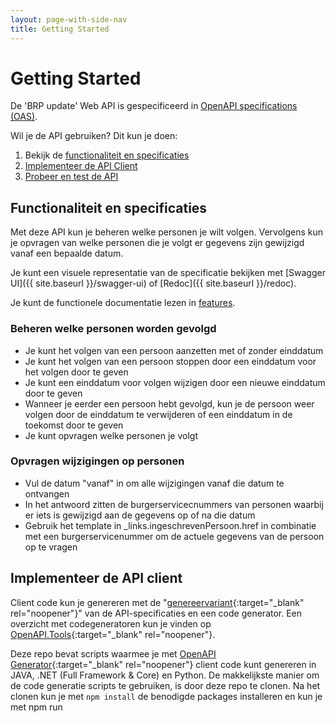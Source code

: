```yaml
---
layout: page-with-side-nav
title: Getting Started
---
```

# Getting Started
De 'BRP update' Web API is gespecificeerd in [OpenAPI specifications (OAS)](https://swagger.io/specification/).

Wil je de API gebruiken? Dit kun je doen:

1. Bekijk de [functionaliteit en specificaties](#functionaliteit-en-specificaties)
2. [Implementeer de API Client](#implementeer-de-api-client)
3. [Probeer en test de API](#probeer-en-test-de-api)

## Functionaliteit en specificaties
Met deze API kun je beheren welke personen je wilt volgen. Vervolgens kun je opvragen van welke personen die je volgt er gegevens zijn gewijzigd vanaf een bepaalde datum.

Je kunt een visuele representatie van de specificatie bekijken met [Swagger UI]({{ site.baseurl }}/swagger-ui) of [Redoc]({{ site.baseurl }}/redoc).

Je kunt de functionele documentatie lezen in [features](./features).

### Beheren welke personen worden gevolgd
* Je kunt het volgen van een persoon aanzetten met of zonder einddatum
* Je kunt het volgen van een persoon stoppen door een einddatum voor het volgen door te geven
* Je kunt een einddatum voor volgen wijzigen door een nieuwe einddatum door te geven
* Wanneer je eerder een persoon hebt gevolgd, kun je de persoon weer volgen door de einddatum te verwijderen of een einddatum in de toekomst door te geven
* Je kunt opvragen welke personen je volgt

### Opvragen wijzigingen op personen
* Vul de datum "vanaf" in om alle wijzigingen vanaf die datum te ontvangen
* In het antwoord zitten de burgerservicecnummers van personen waarbij er iets is gewijzigd aan de gegevens op of na die datum
* Gebruik het template in _links.ingeschrevenPersoon.href in combinatie met een burgerservicenummer om de actuele gegevens van de persoon op te vragen

## Implementeer de API client
Client code kun je genereren met de "[genereervariant](https://github.com/VNG-Realisatie/Haal-Centraal-BRP-Update-API/blob/master/specificatie/genereervariant/openapi.yaml){:target="_blank" rel="noopener"}" van de API-specificaties en een code generator. Een overzicht met codegeneratoren kun je vinden op [OpenAPI.Tools](https://openapi.tools/#sdk){:target="_blank" rel="noopener"}.

Deze repo bevat scripts waarmee je met [OpenAPI Generator](https://openapi-generator.tech/){:target="_blank" rel="noopener"} client code kunt genereren in JAVA, .NET (Full Framework & Core) en Python. De makkelijkste manier om de code generatie scripts te gebruiken, is door deze repo te clonen. Na het clonen kun je met `npm install` de benodigde packages installeren en kun je met npm run <script naam> één van de volgende scripts uitvoeren:
- oas:generate-java-client (voor JAVA client code)
- oas:generate-netcore-client (voor .NET Core client code)
- oas:generate-net-client (voor .NET Full Framework client code)
- oas:generate-python-client (voor Python client code)

Een lijst met andere ondersteunde generator opties kun je vinden in de [Generators List](https://openapi-generator.tech/docs/generators){:target="_blank" rel="noopener"} van OpenAPI Generator.

Note. De prerequisite van OpenAPI Generator is JAVA. Je moet een JAVA runtime installeren voordat je OpenAPI Generator kunt gebruiken
  
## Probeer en test de API
Wil je de 'BRP-Update' Web API proberen en testen? Kijk op: `https://www.haalcentraal.nl/haalcentraal/api/brpupdate`

Om de web api op de demo-omgeving te gebruiken heb je een apikey nodig. Deze voeg je aan een request toe als header "X-API-KEY". Een API-key vraag je aan bij de product owner [c.dingemanse@comites.nl](mailto:c.dingemanse@comites.nl).

### Importeer de specificaties in Postman

De werking van de 'BRP-Update' Web API is het makkelijkst te testen met behulp van [Postman](https://www.getpostman.com/){:target="_blank" rel="noopener"}. In Postman kun je de "[API specificaties](https://github.com/VNG-Realisatie/Haal-Centraal-BRP-Update-API/blob/master/specificatie/genereervariant/openapi.yaml){:target="_blank" rel="noopener"}" importeren en visueel de BRP-update API aanroepen. Volg deze stappen om de Postman collection te importeren:

In Postman kun je de 'Bevraging Persoon' OpenAPI specificatie importeren en visueel de verschillende endpoints aanroepen. Volg deze stappen om het OpenAPI specificatie bestand te importeren:

1.Klik op de Import button om de Import dialog box te openen

2.Selecteer 'Import From Link' tab, plak de volgende url in de 'Enter a URL and press Import' textbox en klik op de Import button

``` url
https://raw.githubusercontent.com/VNG-Realisatie/Haal-Centraal-BRP-Update-API/master/specificatie/genereervariant/openapi.yaml
```

3.Klik op de Next button om een Postman collectie te genereren uit het OpenAPI specificatie bestand

### Configureer de url en api key

1. Klik bij "BRP Update API" op de drie bolletjes.
2. Klik vervolgens op Edit
3. Selecteer tabblad "Authorization"
4. Kies TYPE "API Key"
5. Vul in Key: "x-api-key", Value: de API key die je van Cathy hebt ontvangen, Add to: "Header"
6. Selecteer tabblad "Variables"
7. Vul bij baseUrl INITIAL VALUE en bij CURRENT VALUE: `https://www.haalcentraal.nl/haalcentraal/api/brpupdate`
8. Klik op de knop Update

### Gebruik van de BRP-update API testvoorziening

Op de BRP-update API in de Haal Centraal demo-omgeving worden elke dag enkele personen (burgerservicenummers) als wijziging toegevoegd. Op deze manier kan je voor elke dag nieuwe wijzigingen ontvangen.

Om wijzigingen te ontvangen moet je eerst een volgindicatie toevoegen met PUT /volgindicaties/:burgerservicenummer. Daarbij vul je in Postman bij Path Variable 'burgerservicenummer' als VALUE het burgerservicenummer in van de persoon waarop je wijzigingen wilt ontvangen. 

Bij het zetten van een volgindicatie moet ook een request body worden opgenomen, waarmee een einddatum kan worden opgegeven. Wanneer je geen einddatum wilt opgeven, is de request body een leeg object: 
```
{ }
```

Je kan een volgindicatie beëindigen door de einddatum voor het volgen op te nemen in de request body. Bijvoorbeeld: 
```
{
  "einddatum": "2022-04-19"
}
```

Op elke werkdag worden er wijzigingen ontvangen voor enkele burgerservicenummers. Je kunt de volgende burgerservicenummers gebruiken:
| Weekdag   | burgerservicenummers |
|---------- |--------------------- |
| maandag   | 999994669, 999992740 |
| dinsdag   | 999990019, 999990925 |
| woensdag  | 999993276, 999993252 |
| donderdag | 999991176, 999993136 |
| vrijdag   | 999993215, 999990317 |
| zaterdag  | 999994281, 999990743 |
| zondag    | 999993070, 999991334 |

Vervolgens kun je wijzigingen opvragen met GET /wijzigingen. Daarbij kan je de query-parameter 'vanaf' gebruiken om alleen wijzigingen te ontvangen vanaf de opgegeven datum.

Je zult pas wijzigingen ontvangen van na het moment dat je de volgindicatie hebt gezet. Wanneer je vandaag een volgindicatie toevoegt op een burgerservicenummer, dan zal je dus nog niet direct wijzigingen ontvangen voor die persoon.
Als je bijvoorbeeld op maandag 11 april PUT /volgindicaties/999994669 doet (dit burgerservicenummer krijgt elke maandag een wijziging), dan zal je op 11 april bij GET /wijzigingen?vanaf=2022-04-11 nog niet burgerservicenummer '999994669' ontvangen. Wanneer je vervolgens op 18 april (maandag een week later) GET /wijzigingen?vanaf=2022-04-18 vraagt, zal je burgerservicenummer '999994669' wel ontvangen.

Als je bijvoorbeeld op maandag 11 april PUT /volgindicaties/999990019 doet (dit burgerservicenummer krijgt elke dinsdag een wijziging), dan zal je op 11 april bij GET /wijzigingen?vanaf=2022-04-11 nog niet burgerservicenummer '999990019' ontvangen. Wanneer je vervolgens op 12 april (maandag een week later) GET /wijzigingen?vanaf=2022-04-12 vraagt, zal je burgerservicenummer '999990019' wel ontvangen.

Houd er dus rekening mee dat je een doorlooptijd van ten minste twee dagen hebt om de update API uit te proberen of testen: eerste dag om de volgindicatie te zetten, tweede dag om de wijzigingen op te vragen.

